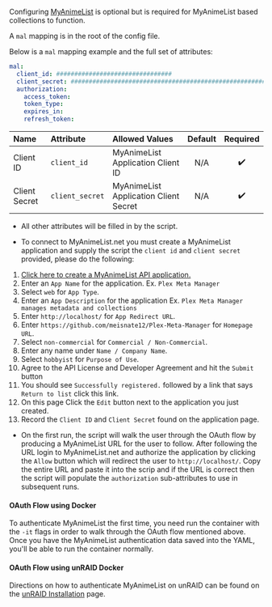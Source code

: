 Configuring [MyAnimeList](https://myanimelist.net/) is optional but is required for MyAnimeList based collections to function.

A `mal` mapping is in the root of the config file.

Below is a `mal` mapping example and the full set of attributes:
```yaml
mal:
  client_id: ################################
  client_secret: ################################################################
  authorization:
    access_token:
    token_type:
    expires_in:
    refresh_token:
```

| Name | Attribute | Allowed Values | Default | Required |
| :--- | :--- | :--- | :---: | :---: |
| Client ID | `client_id` | MyAnimeList Application Client ID | N/A | :heavy_check_mark: |
| Client Secret | `client_secret` | MyAnimeList Application Client Secret | N/A | :heavy_check_mark: |

* All other attributes will be filled in by the script.

* To connect to MyAnimeList.net you must create a MyAnimeList application and supply the script the `client id` and `client secret` provided, please do the following:
1. [Click here to create a MyAnimeList API application.](https://myanimelist.net/apiconfig/create)
2. Enter an `App Name` for the application. Ex. `Plex Meta Manager`
3. Select `web` for `App Type`.
4. Enter an `App Description` for the application Ex. `Plex Meta Manager manages metadata and collections`
5. Enter `http://localhost/` for `App Redirect URL`.
6. Enter `https://github.com/meisnate12/Plex-Meta-Manager` for `Homepage URL`.
7. Select `non-commercial` for `Commercial / Non-Commercial`.
8. Enter any name under `Name / Company Name`.
9. Select `hobbyist` for `Purpose of Use`.
10. Agree to the API License and Developer Agreement and hit the `Submit` button
11. You should see `Successfully registered.` followed by a link that says `Return to list` click this link.
12. On this page Click the `Edit` button next to the application you just created.
13. Record the `Client ID` and `Client Secret` found on the application page.

* On the first run, the script will walk the user through the OAuth flow by producing a MyAnimeList URL for the user to follow. After following the URL login to MyAnimeList.net and authorize the application by clicking the `Allow` button which will redirect the user to `http://localhost/`. Copy the entire URL and paste it into the scrip and if the URL is correct then the script will populate the `authorization` sub-attributes to use in subsequent runs.

#### OAuth Flow using Docker

To authenticate MyAnimeList the first time, you need run the container with the `-it` flags in order to walk through the OAuth flow mentioned above. Once you have the MyAnimeList authentication data saved into the YAML, you'll be able to run the container normally.

#### OAuth Flow using unRAID Docker

Directions on how to authenticate MyAnimeList on unRAID can be found on the [unRAID Installation](https://github.com/meisnate12/Plex-Meta-Manager/wiki/unRAID-Installation#advanced-installation-authenticating-trakt-or-myanimelist) page.
